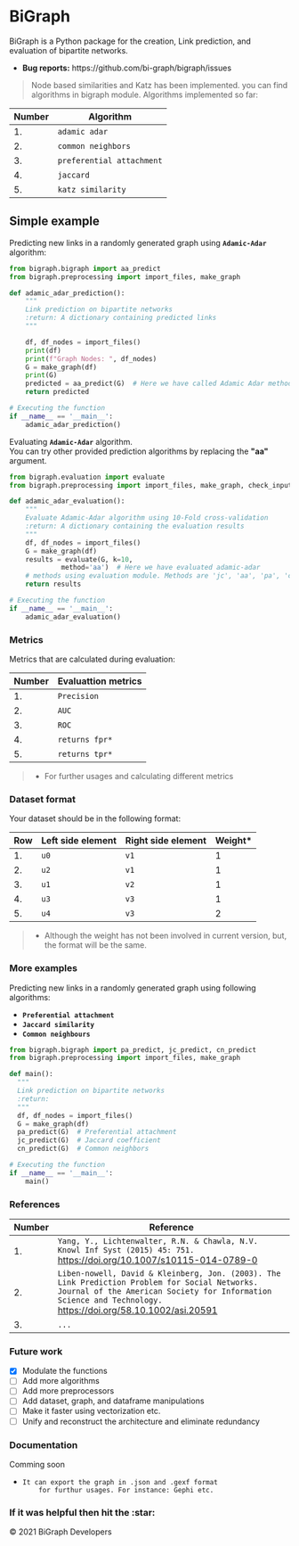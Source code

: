 <h1>BiGraph</h1>
<p>BiGraph is a Python package for the creation, Link prediction, and 
evaluation of bipartite networks.</p>

<ul>
<li><b>Bug reports:</b> https://github.com/bi-graph/bigraph/issues</li>
</ul>

> Node based similarities and Katz has been implemented. you can find algorithms in bigraph module.
Algorithms implemented so far:
  

  
  | Number  | Algorithm           |
  | ------------- | -------------            |
  |       1.     |  `adamic adar`             |
  |       2.     | `common neighbors `        |
  |       3.     | `preferential attachment`  |
  |       4.     | `jaccard  `                |
  |       5.     | `katz similarity`          |
  

<h2>Simple example</h2>
<p>Predicting new links in a randomly generated graph using 
<code><b>Adamic-Adar</b></code> algorithm:</p>

```python
from bigraph.bigraph import aa_predict
from bigraph.preprocessing import import_files, make_graph

def adamic_adar_prediction():
    """
    Link prediction on bipartite networks
    :return: A dictionary containing predicted links
    """

    df, df_nodes = import_files()
    print(df)
    print(f"Graph Nodes: ", df_nodes)
    G = make_graph(df)
    print(G)
    predicted = aa_predict(G)  # Here we have called Adamic Adar method from bigraph module
    return predicted

# Executing the function
if __name__ == '__main__':
    adamic_adar_prediction()
```
<p>Evaluating <code><b>Adamic-Adar</b></code> algorithm.<br>
You can try other provided prediction algorithms by replacing the <b>"aa"</b> argument.</p>

```python
from bigraph.evaluation import evaluate
from bigraph.preprocessing import import_files, make_graph, check_input_files

def adamic_adar_evaluation():
    """
    Evaluate Adamic-Adar algorithm using 10-Fold cross-validation 
    :return: A dictionary containing the evaluation results
    """
    df, df_nodes = import_files()
    G = make_graph(df)
    results = evaluate(G, k=10,
             method='aa')  # Here we have evaluated adamic-adar
    # methods using evaluation module. Methods are 'jc', 'aa', 'pa', 'cn'
    return results

# Executing the function
if __name__ == '__main__':
    adamic_adar_evaluation()
```
<h3>Metrics</h3>
<p>Metrics that are calculated during evaluation:</p>

| Number  | Evaluattion metrics           |
  | ------------- | -------------            |
  |       1.     |  `Precision`             |
  |       2.     | `AUC`        |
  |       3.     | `ROC`  |
  |       4.     | `returns fpr*`                |
  |       5.     | `returns tpr*`          |

> * For further usages and calculating different metrics

<h3>Dataset format</h3>
<p>Your dataset should be in the following format:</p>

| Row  | Left side element | Right side element | Weight* |
  | ------------- | ------------- | --- | --- |
  |       1.     | `u0` | `v1` | 1 |
  |       2.     | `u2` | `v1` | 1 |
  |       3.     | `u1` | `v2`| 1 |
  |       4.     | `u3` | `v3` | 1|
  |       5.     | `u4` | `v3` | 2 |

> * Although the weight has not been involved in current version, but, the format will be the same.

<h3>More examples</h3>
<p>Predicting new links in a randomly generated graph using following algorithms:</p>
<ul>
  <li><code><b>Preferential attachment</b></code></li>
  <li><code><b>Jaccard similarity</b></code></li>
  <li><code><b>Common neighbours</b></code></li>
</ul>

```python
from bigraph.bigraph import pa_predict, jc_predict, cn_predict
from bigraph.preprocessing import import_files, make_graph

def main():
  """
  Link prediction on bipartite networks
  :return:
  """
  df, df_nodes = import_files()
  G = make_graph(df)
  pa_predict(G)  # Preferential attachment
  jc_predict(G)  # Jaccard coefficient
  cn_predict(G)  # Common neighbors

# Executing the function
if __name__ == '__main__':
    main()
```
<h3>References</h3>

| Number  | Reference           |
  | ------------- | -------------            |
  |       1.     |  `Yang, Y., Lichtenwalter, R.N. & Chawla, N.V. Knowl Inf Syst (2015) 45: 751.` https://doi.org/10.1007/s10115-014-0789-0             |
  |       2.     | `Liben-nowell, David & Kleinberg, Jon. (2003). The Link Prediction Problem for Social Networks. Journal of the American Society for Information Science and Technology.` https://doi.org/58.10.1002/asi.20591 |
  |       3.     | `...`  |
  
<h3>Future work</h3>

- [x] Modulate the functions
- [ ] Add more algorithms
- [ ] Add more preprocessors
- [ ] Add dataset, graph, and dataframe manipulations
- [ ] Make it faster using vectorization etc.
- [ ] Unify and reconstruct the architecture and eliminate redundancy

<h3>Documentation</h3>
<p>Comming soon</p>


<ul>
  <li>
    <code>It can export the graph in .json and .gexf format 
    for furthur usages. For instance: Gephi etc.</code>
  </li>
</ul>


<h3>If it was helpful then hit the <span>:star:</span></h3>

<div class="footer">
        &copy; 2021 BiGraph Developers
</div>
